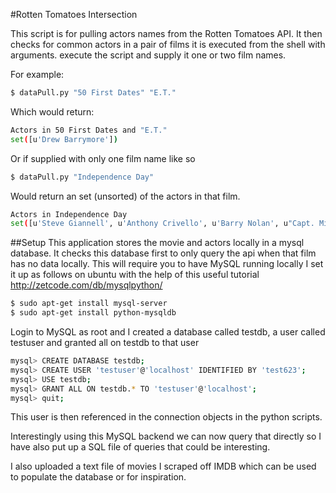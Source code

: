 #Rotten Tomatoes Intersection

This script is for pulling actors names from the Rotten Tomatoes API. It then checks for common actors in a pair of films it is executed from the shell with arguments. execute the script and supply it one or two  film names.

For example:

```sh
$ dataPull.py "50 First Dates" "E.T." 
```
Which would return: 
```sh
Actors in 50 First Dates and "E.T."
set([u'Drew Barrymore'])
```

Or if supplied with only one film name like so

```sh
$ dataPull.py "Independence Day" 
```

Would return an set (unsorted) of the actors in that film.
```sh
Actors in Independence Day
set([u'Steve Giannell', u'Anthony Crivello', u'Barry Nolan', u"Capt. Michael 'Chewy' Vacca", u'Jon Matthews', u'Ernie Anastos', u'Thom Barry', u'Eric Paskel', u'Randy Quaid', u'Michael G. Moertl', u'Troy Willis', u'Dexter Warren', u'Jon Mathews', u'Marisa Morell', u'Deenie Dakota', u'Jay Acovone', u'Lisa Jakub', u'Barry Del Sherman', u'Cinckevin Cooney', u'Jeff Phillips', u'Morton Kondracke', u'Devon Gummersall', u'Vivica A. Fox', u'Bobby Hosea', u'Dakota', u'James J. Joyce', u'George Putnam', u'Barbara Beck', u'James Rebhorn', u'Harvey Fierstein', u'Will Smith', u'Rance Howard', u'Levani', u'Derek Kim', u'Gary W. Cruz', u'Thomas F. Duffy', u'Jim Piddock', u'Brent Spiner', u'Fred Barnes', u'David Pressman', u'Mary McDonnell', u'Kevin Sifuentes', u'Judd Hirsch', u'James Duval', u'Yelena Danova', u'Paul LeClair', u'Jessika Cardinahl', u'Mark Thompson', u'Kiersten Warren', u'Mark Fite', u'Ross Lacy', u'Ron Pitts', u'Jack Germond', u'Joe Fowler', u'Sayed Badreya', u'David Chanel', u'Ross Bagley', u'Julie Moran', u'Carlos Lara', u'Brooks Arthur', u'Carlos Lacamara', u'Lyman Ward', u'Greg Collins', u'Steve Giannelli', u'Jerry Dunphy', u'Eleanor Clift', u'Margaret Colin', u'Raphael Sbarge', u'Derek Webster', u'Mike Monteleone', u'Wendy Walsh', u'Tim Kelleher', u'Matt Pashkow', u'Christine Devine', u'Malcom Danare', u'Jana Marie Hupp', u'Bill Smitrovich', u'Vivian Palermo', u'Robert Loggia', u'Dan Lauria', u'Richard Speight Jr', u'Wayne Wilderson', u'Richard Pachorek', u'Joyce Cohen', u'Bill Pullman', u'Harry Connick Jr.', u'Elston Ridgle', u'Andrew Keegan', u'John Bradley', u'Jack Moore', u'Pat Skipper', u'John McLaughlin', u'Andrew Warne', u'Michael Winther', u'Malcolm Danare', u'Frank Novak', u'Kimberly Beck', u'Mirron E. Willis', u'John Storey', u'Robert Pine', u'Vanessa J. Wells', u'Giuseppe Andrews', u'Adam Tomei', u'Randy Oglesby', u'Nelson Mashita', u'Sharon Tay', u'Robin Groth', u'John Capodice', u'Eric Neal Newman', u'Kristof Konrad', u'Leland Orser', u'Jeff Goldblum', u'Frank Welker', u'Ross Elliot Bagley', u'James Wong', u'Lisa Star', u'Peter Jozef Lucas', u'Lee Strauss', u'Mae Whitman', u'Adam Baldwin', u'John Bennett Perry', u'Eric Michael Zee', u'Carlos La Camara'])

```

##Setup
This application stores the movie and actors locally in a mysql database. It checks this database first to only query the api when that film has no data locally.
This will require you to have MySQL running locally
I set it up as follows on ubuntu with the help of this useful tutorial http://zetcode.com/db/mysqlpython/

```sh
$ sudo apt-get install mysql-server
$ sudo apt-get install python-mysqldb
```

Login to MySQL as root and I created a database called testdb, a user called testuser and granted all on testdb to that user

```sh
mysql> CREATE DATABASE testdb;
mysql> CREATE USER 'testuser'@'localhost' IDENTIFIED BY 'test623';
mysql> USE testdb;
mysql> GRANT ALL ON testdb.* TO 'testuser'@'localhost';
mysql> quit;
```
This user is then referenced in the connection objects in the python scripts.

Interestingly using this MySQL backend we can now query that directly so I have also put up a SQL file of queries that could be interesting.


I also uploaded a text file of movies I scraped off IMDB which can be used to populate the database or for inspiration. 





